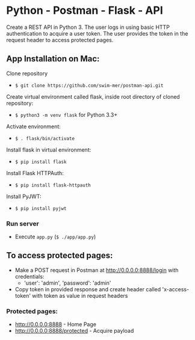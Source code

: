 # Python - Postman - Flask - API
Create a REST API in Python 3. The user logs in using basic HTTP authentication to acquire a user token. The user provides the token in the request header to access protected pages. 

## App Installation on Mac:
Clone repository
- `$ git clone https://github.com/swim-mer/postman-api.git`

Create virtual environment called flask, inside root directory of cloned repository:
- `$ python3 -m venv flask` for Python 3.3+

Activate environment:
- `$ . flask/bin/activate`

Install flask in virtual environment:
- `$ pip install flask`

Install Flask HTTPAuth:
- `$ pip install flask-httpauth`

Install PyJWT:
- `$ pip install pyjwt`

### Run server
- Execute `app.py` (`$ ./app/app.py`)

## To access protected pages:
- Make a POST request in Postman at http://0.0.0.0:8888/login with credentials: 
  - 'user': 'admin', 'password': 'admin'
- Copy token in provided response and create header called 'x-access-token' with token as value in request headers

### Protected pages:
- http://0.0.0.0:8888 - Home Page
- http://0.0.0.0:8888/protected - Acquire payload
